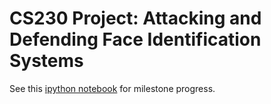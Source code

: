 # CS230 Project: Attacking and Defending Face Identification Systems
See this [ipython notebook](face_id_attacks.ipynb) for milestone progress.

